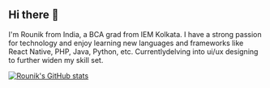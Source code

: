 ## Hi there 👋

I'm Rounik from India, a BCA grad from IEM Kolkata. I have a strong passion for technology and enjoy learning new languages and frameworks like React Native, PHP, Java, Python, etc. Currentlydelving into ui/ux designing to further widen my skill set.

[![Rounik's GitHub stats](https://github-readme-stats.vercel.app/api?username=rounikc)](https://github.com/anuraghazra/github-readme-stats)
